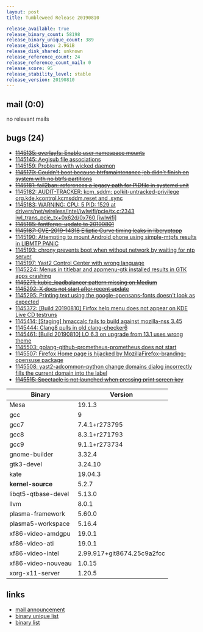 ```yaml
---
layout: post
title: Tumbleweed Release 20190810

release_available: true
release_binary_count: 58198
release_binary_unique_count: 389
release_disk_base: 2.9GiB
release_disk_shared: unknown
release_reference_count: 24
release_reference_count_mail: 0
release_score: 95
release_stability_level: stable
release_version: 20190810
---
```


## mail (0:0)

no relevant mails

## bugs (24)

<!--more-->

- ~~[1145135: overlayfs: Enable user namespace mounts](https://bugzilla.opensuse.org/show_bug.cgi?id=1145135)~~
- [1145145: Aegisub file associations](https://bugzilla.opensuse.org/show_bug.cgi?id=1145145)
- [1145159: Problems with wicked daemon](https://bugzilla.opensuse.org/show_bug.cgi?id=1145159)
- ~~[1145179: Couldn't boot because btrfsmaintenance job didn't finish on system with no btrfs partitions](https://bugzilla.opensuse.org/show_bug.cgi?id=1145179)~~
- ~~[1145181: fail2ban: references a legacy path for PIDfile in systemd unit](https://bugzilla.opensuse.org/show_bug.cgi?id=1145181)~~
- [1145182: AUDIT-TRACKER: kcm_sddm: polkit-untracked-privilege org.kde.kcontrol.kcmsddm.reset and .sync](https://bugzilla.opensuse.org/show_bug.cgi?id=1145182)
- [1145183: WARNING: CPU: 5 PID: 1529 at drivers/net/wireless/intel/iwlwifi/pcie/tx.c:2343 iwl_trans_pcie_tx+0x62d/0x760 \[iwlwifi\]](https://bugzilla.opensuse.org/show_bug.cgi?id=1145183)
- ~~[1145185: fontforge: update to 20190801](https://bugzilla.opensuse.org/show_bug.cgi?id=1145185)~~
- ~~[1145187: CVE-2019-14318 Elliptic Curve timing leaks in libcryptopp](https://bugzilla.opensuse.org/show_bug.cgi?id=1145187)~~
- [1145190: Attempting to mount Android phone using simple-mtpfs results in LIBMTP PANIC](https://bugzilla.opensuse.org/show_bug.cgi?id=1145190)
- [1145193: chrony prevents boot when without network by waiting for ntp server](https://bugzilla.opensuse.org/show_bug.cgi?id=1145193)
- [1145197: Yast2 Control Center with wrong language](https://bugzilla.opensuse.org/show_bug.cgi?id=1145197)
- [1145224: Menus in titlebar and appmenu-gtk installed results in GTK apps crashing](https://bugzilla.opensuse.org/show_bug.cgi?id=1145224)
- ~~[1145271: kubic_loadbalancer pattern missing on Medium](https://bugzilla.opensuse.org/show_bug.cgi?id=1145271)~~
- ~~[1145292: X does not start after recent update](https://bugzilla.opensuse.org/show_bug.cgi?id=1145292)~~
- [1145295: Printing text using the google-opensans-fonts doesn't look as expected](https://bugzilla.opensuse.org/show_bug.cgi?id=1145295)
- [1145372: \[Build 20190810\] Firfox help menu does not appear on KDE Live CD testruns](https://bugzilla.opensuse.org/show_bug.cgi?id=1145372)
- [1145414: \[Staging\] hmaccalc fails to build against mozilla-nss 3.45](https://bugzilla.opensuse.org/show_bug.cgi?id=1145414)
- [1145444: Clang8 pulls in old clang-checker6](https://bugzilla.opensuse.org/show_bug.cgi?id=1145444)
- [1145461: \[Build 20190810\] LO 6.3 on upgrade from 13.1 uses wrong theme](https://bugzilla.opensuse.org/show_bug.cgi?id=1145461)
- [1145503: golang-github-prometheus-prometheus does not start](https://bugzilla.opensuse.org/show_bug.cgi?id=1145503)
- [1145507: Firefox Home page is hijacked by MozillaFirefox-branding-opensuse package](https://bugzilla.opensuse.org/show_bug.cgi?id=1145507)
- [1145508: yast2-adcommon-python change domains dialog incorrectly fills the current domain into the label](https://bugzilla.opensuse.org/show_bug.cgi?id=1145508)
- ~~[1145515: Spectacle is not launched when pressing print screen key](https://bugzilla.opensuse.org/show_bug.cgi?id=1145515)~~

Binary | Version
--- | ---
Mesa | 19.1.3
gcc | 9
gcc7 | 7.4.1+r273795
gcc8 | 8.3.1+r271793
gcc9 | 9.1.1+r273734
gnome-builder | 3.32.4
gtk3-devel | 3.24.10
kate | 19.04.3
**kernel-source** | 5.2.7
libqt5-qtbase-devel | 5.13.0
llvm | 8.0.1
plasma-framework | 5.60.0
plasma5-workspace | 5.16.4
xf86-video-amdgpu | 19.0.1
xf86-video-ati | 19.0.1
xf86-video-intel | 2.99.917+git8674.25c9a2fcc
xf86-video-nouveau | 1.0.15
xorg-x11-server | 1.20.5

## links

- [mail announcement](https://lists.opensuse.org/opensuse-factory/2019-08/msg00088.html)
- [binary unique list](http://download.opensuse.org/history/20190810/rpm.unique.list)
- [binary list](http://download.opensuse.org/history/20190810/rpm.list)
